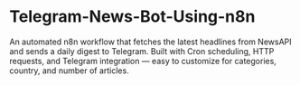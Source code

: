 # Telegram-News-Bot-Using-n8n
An automated n8n workflow that fetches the latest headlines from NewsAPI and sends a daily digest to Telegram. Built with Cron scheduling, HTTP requests, and Telegram integration — easy to customize for categories, country, and number of articles.
